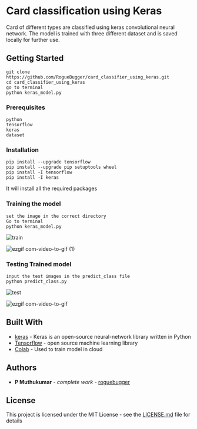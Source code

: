 # Card classification using Keras
Card of different types are classified using keras convolutional neural network. The model is trained with three different dataset and is saved locally for further use.

## Getting Started
```
git clone https://github.com/RogueBugger/card_classifier_using_keras.git
cd card_classifier_using_keras
go to terminal
python keras_model.py
```
### Prerequisites
```
python
tensorflow
keras
dataset
```
### Installation
```
pip install --upgrade tensorflow
pip install --upgrade pip setuptools wheel
pip install -I tensorflow
pip install -I keras
```
It will install all the required packages

### Training the model
```
set the image in the correct directory
Go to terminal
python keras_model.py
```
![train](https://user-images.githubusercontent.com/42600152/71207364-b98e3980-22cc-11ea-8a07-99ecb6c84a37.jpg)

![ezgif com-video-to-gif (1)](https://user-images.githubusercontent.com/42600152/71208719-ad57ab80-22cf-11ea-8916-0952843b2d2d.gif)

### Testing Trained model
```
input the test images in the predict_class file
python predict_class.py
```
![test](https://user-images.githubusercontent.com/42600152/71207728-8d26ed00-22cd-11ea-83bf-23d4a0519274.jpg)

![ezgif com-video-to-gif](https://user-images.githubusercontent.com/42600152/71208460-0a069680-22cf-11ea-94f3-4e053b584359.gif)

## Built With

* [keras](http://keras.io/) - Keras is an open-source neural-network library written in Python
* [Tensorflow](https://www.tensorflow.org/about) - open source machine learning library
* [Colab](https://colab.research.google.com//) - Used to train model in cloud


## Authors

* **P Muthukumar** - *complete work* - [roguebugger](https://github.com/roguebugger)


## License

This project is licensed under the MIT License - see the [LICENSE.md](LICENSE.md) file for details

